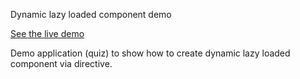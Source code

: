 Dynamic lazy loaded component demo

[See the live demo](https://stackblitz.com/github/amilewskaa/standard-lazy-loading-demo)

Demo application (quiz) to show how to create dynamic lazy loaded component via directive.
